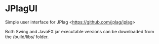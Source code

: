 # JPlagUI
Simple user interface for JPlag &lt;https://github.com/jplag/jplag&gt;

Both Swing and JavaFX jar executable versions can be downloaded from the <a herf="https://github.com/robertoaflores/JPlagUI/tree/master/jplagui/build/libs">/build/libs/</a> folder.
